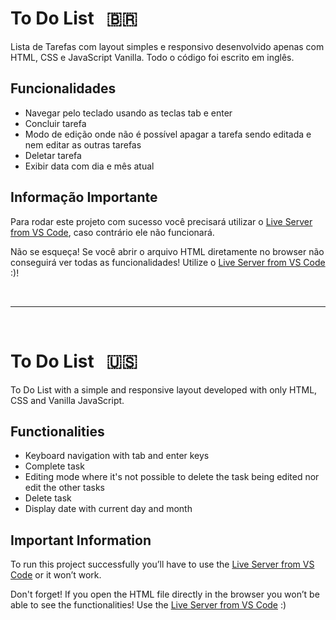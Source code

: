 # To Do List  &nbsp; 🇧🇷
Lista de Tarefas com layout simples e responsivo desenvolvido apenas com HTML, CSS e JavaScript Vanilla. Todo o código foi escrito em inglês.

## Funcionalidades
- Navegar pelo teclado usando as teclas tab e enter
- Concluir tarefa
- Modo de edição onde não é possível apagar a tarefa sendo editada e nem editar as outras tarefas
- Deletar tarefa
- Exibir data com dia e mês atual

## Informação Importante
Para rodar este projeto com sucesso você precisará utilizar o [Live Server from VS Code](https://marketplace.visualstudio.com/items?itemName=ritwickdey.LiveServer), caso contrário ele não funcionará.

Não se esqueça! Se você abrir o arquivo HTML diretamente no browser não conseguirá ver todas as funcionalidades! Utilize o [Live Server from VS Code](https://marketplace.visualstudio.com/items?itemName=ritwickdey.LiveServer) :)!
<p>&nbsp;</p>

---

<p>&nbsp;</p>

# To Do List  &nbsp; 🇺🇸
To Do List with a simple and responsive layout developed with only HTML, CSS and Vanilla JavaScript.

## Functionalities
- Keyboard navigation with tab and enter keys
- Complete task
- Editing mode where it's not possible to delete the task being edited nor edit the other tasks
- Delete task
- Display date with current day and month

## Important Information
To run this project successfully you’ll have to use the [Live Server from VS Code](https://marketplace.visualstudio.com/items?itemName=ritwickdey.LiveServer) or it won’t work.

Don't forget! If you open the HTML file directly in the browser you won’t be able to see the functionalities! Use the [Live Server from VS Code](https://marketplace.visualstudio.com/items?itemName=ritwickdey.LiveServer) :)

